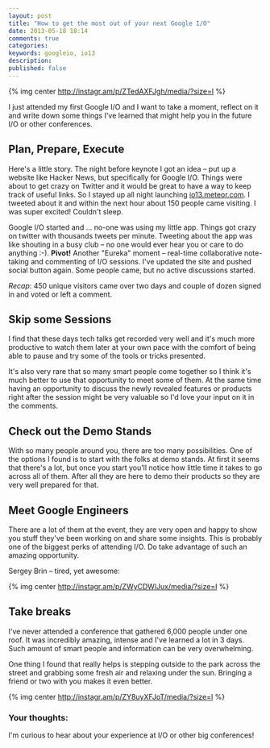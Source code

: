 ```yaml
---
layout: post
title: "How to get the most out of your next Google I/O"
date: 2013-05-18 18:14
comments: true
categories:
keywords: googleio, io13
description:
published: false
---
```


{% img center http://instagr.am/p/ZTedAXFJgh/media/?size=l %}

I just attended my first Google I/O and I want to take a moment, reflect on it and write down some things I've learned that might help you in the future I/O or other conferences.

<!-- more -->
## Plan, Prepare, Execute

Here's a little story. The night before keynote I got an idea – put up a website like Hacker News, but specifically for Google I/O. Things were about to get crazy on Twitter and it would be great to have a way to keep track of useful links. So I stayed up all night launching [io13.meteor.com](http://io13.meteor.com/). I tweeted about it and within the next hour about 150 people came visiting. I was super excited! Couldn't sleep.

Google I/O started and ... no-one was using my little app. Things got crazy on twitter with thousands tweets per minute. Tweeting about the app was like shouting in a busy club – no one would ever hear you or care to do anything :-). **Pivot!** Another "Eureka" moment – real-time collaborative note-taking and commenting of I/O sessions. I've updated the site and pushed social button again. Some people came, but no active discussions started.

_Recap_: 450 unique visitors came over two days and couple of dozen signed in and voted or left a comment.


## Skip some Sessions

I find that these days tech talks get recorded very well and it's much more productive to watch them later at your own pace with the comfort of being able to pause and try some of the tools or tricks presented.

It's also very rare that so many smart people come together so I think it's much better to use that opportunity to meet some of them. At the same time having an opportunity to discuss the newly revealed features or products right after the session might be very valuable so I'd love your input on it in the comments.

## Check out the Demo Stands

With so many people around you, there are too many possibilities. One of the options I found is to start with the folks at demo stands. At first it seems that there's a lot, but once you start you'll notice how little time it takes to go across all of them. After all they are here to demo their products so they are very well prepared for that.

## Meet Google Engineers

There are a lot of them at the event, they are very open and happy to show you stuff they've been working on and share some insights. This is probably one of the biggest perks of attending I/O. Do take advantage of such an amazing opportunity.

Sergey Brin – tired, yet awesome:

{% img center http://instagr.am/p/ZWyCDWlJux/media/?size=l %}

## Take breaks

I've never attended a conference that gathered 6,000 people under one roof. It was incredibly amazing, intense and I've learned a lot in 3 days. Such amount of smart people and information can be very overwhelming.

One thing I found that really helps is stepping outside to the park across the street and grabbing some fresh air and relaxing under the sun. Bringing a friend or two with you makes it even better.

{% img center http://instagr.am/p/ZY8uyXFJoT/media/?size=l %}

### Your thoughts:

I'm curious to hear about your experience at I/O or other big conferences!
